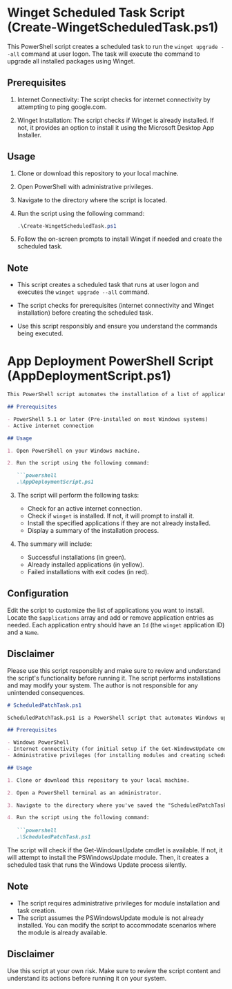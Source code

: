 # Winget Scheduled Task Script (Create-WingetScheduledTask.ps1)

This PowerShell script creates a scheduled task to run the `winget upgrade --all` command at user logon. The task will execute the command to upgrade all installed packages using Winget.

## Prerequisites

1. Internet Connectivity: The script checks for internet connectivity by attempting to ping google.com.

2. Winget Installation: The script checks if Winget is already installed. If not, it provides an option to install it using the Microsoft Desktop App Installer.

## Usage

1. Clone or download this repository to your local machine.

2. Open PowerShell with administrative privileges.

3. Navigate to the directory where the script is located.

4. Run the script using the following command:

   ```powershell
   .\Create-WingetScheduledTask.ps1
   ```

5. Follow the on-screen prompts to install Winget if needed and create the scheduled task.

## Note

- This script creates a scheduled task that runs at user logon and executes the `winget upgrade --all` command.

- The script checks for prerequisites (internet connectivity and Winget installation) before creating the scheduled task.

- Use this script responsibly and ensure you understand the commands being executed.




# App Deployment PowerShell Script (AppDeploymentScript.ps1)

```markdown
This PowerShell script automates the installation of a list of applications using Windows Package Manager (`winget`). It performs pre-installation checks, installs the specified applications, and provides a summary of successful, already installed, and failed installations.

## Prerequisites

- PowerShell 5.1 or later (Pre-installed on most Windows systems)
- Active internet connection

## Usage

1. Open PowerShell on your Windows machine.

2. Run the script using the following command:

   ```powershell
   .\AppDeploymentScript.ps1
   ```

3. The script will perform the following tasks:
   - Check for an active internet connection.
   - Check if `winget` is installed. If not, it will prompt to install it.
   - Install the specified applications if they are not already installed.
   - Display a summary of the installation process.

4. The summary will include:
   - Successful installations (in green).
   - Already installed applications (in yellow).
   - Failed installations with exit codes (in red).

## Configuration

Edit the script to customize the list of applications you want to install. Locate the `$applications` array and add or remove application entries as needed. Each application entry should have an `Id` (the `winget` application ID) and a `Name`.

## Disclaimer

Please use this script responsibly and make sure to review and understand the script's functionality before running it. The script performs installations and may modify your system. The author is not responsible for any unintended consequences.


```markdown
# ScheduledPatchTask.ps1

ScheduledPatchTask.ps1 is a PowerShell script that automates Windows updates by creating a scheduled task to run the Get-WindowsUpdate cmdlet and install updates silently.

## Prerequisites

- Windows PowerShell
- Internet connectivity (for initial setup if the Get-WindowsUpdate cmdlet is not available)
- Administrative privileges (for installing modules and creating scheduled tasks)

## Usage

1. Clone or download this repository to your local machine.

2. Open a PowerShell terminal as an administrator.

3. Navigate to the directory where you've saved the "ScheduledPatchTask.ps1" script.

4. Run the script using the following command:
   
   ```powershell
   .\ScheduledPatchTask.ps1
   ```

   The script will check if the Get-WindowsUpdate cmdlet is available. If not, it will attempt to install the PSWindowsUpdate module. Then, it creates a scheduled task that runs the Windows Update process silently.

## Note

- The script requires administrative privileges for module installation and task creation.
- The script assumes the PSWindowsUpdate module is not already installed. You can modify the script to accommodate scenarios where the module is already available.

## Disclaimer

Use this script at your own risk. Make sure to review the script content and understand its actions before running it on your system.
